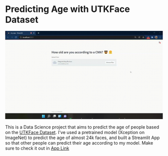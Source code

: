 # Predicting Age with UTKFace Dataset

![](https://github.com/ubiratanfilho/age-gender-prediction/blob/master/streamlit-my_app-2022-02-07-14-02-91.gif)

This is a Data Science project that aims to predict the age of people based on the [UTKFace Dataset](https://www.kaggle.com/abhikjha/utk-face-cropped). I've used a pretrained model (Xception on ImageNet) to predict the age of almost 24k faces, and built a Streamlit App so that other people can predict their age according to my model. Make sure to check it out in [App Link]()